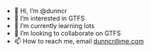 - 👋 Hi, I’m @dunncr
- 👀 I’m interested in GTFS
- 🌱 I’m currently learning lots
- 💞️ I’m looking to collaborate on GTFS
- 📫 How to reach me, email dunncr@me.com

<!---
dunncr/dunncr is a ✨ special ✨ repository because its `README.md` (this file) appears on your GitHub profile.
You can click the Preview link to take a look at your changes.
--->
